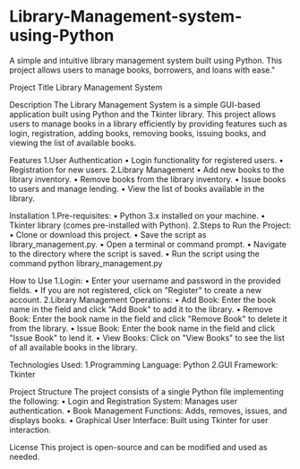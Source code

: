 # Library-Management-system-using-Python
A simple and intuitive library management system built using Python. This project allows users to manage books, borrowers, and loans with ease."

Project Title
  Library Management System

Description
  The Library Management System is a simple GUI-based application built using Python and the Tkinter library. This project allows users to manage books in a library efficiently by providing features such as       login, registration, adding books, removing books, issuing books, and viewing the list of available books.

Features
  1.User Authentication
    •	Login functionality for registered users.
    •	Registration for new users.
  2.Library Management
    •	Add new books to the library inventory.
    •	Remove books from the library inventory.
    •	Issue books to users and manage lending.
    •	View the list of books available in the library.

Installation
  1.Pre-requisites:
  •	Python 3.x installed on your machine.
  •	Tkinter library (comes pre-installed with Python).
  2.Steps to Run the Project:
  •	Clone or download this project.
  •	Save the script as library_management.py.
  •	Open a terminal or command prompt.
  •	Navigate to the directory where the script is saved.
  •	Run the script using the command
        python library_management.py

How to Use
  1.Login:
    •	Enter your username and password in the provided fields.
    •	If you are not registered, click on "Register" to create a new account.
  2.Library Management Operations:
    •	Add Book: Enter the book name in the field and click "Add Book" to add it to the library.
    •	Remove Book: Enter the book name in the field and click "Remove Book" to delete it from the library.
    •	Issue Book: Enter the book name in the field and click "Issue Book" to lend it.
    •	View Books: Click on "View Books" to see the list of all available books in the library.

Technologies Used:
  1.Programming Language: Python
  2.GUI Framework: Tkinter

Project Structure
The project consists of a single Python file implementing the following:
  •	Login and Registration System: Manages user authentication.
  •	Book Management Functions: Adds, removes, issues, and displays books.
  •	Graphical User Interface: Built using Tkinter for user interaction.

License
  This project is open-source and can be modified and used as needed. 
 
 
